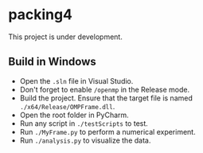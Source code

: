 # packing4
  This project is under development.

## Build in Windows
  - Open the `.sln` file in Visual Studio.
  - Don't forget to enable `/openmp` in the Release mode.
  - Build the project. Ensure that the target file is named `./x64/Release/OMPFrame.dll`.
  - Open the root folder in PyCharm.
  - Run any script in `./testScripts` to test.
  - Run `./MyFrame.py` to perform a numerical experiment.
  - Run `./analysis.py` to visualize the data.
